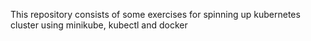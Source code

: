 This repository consists of some exercises for spinning up kubernetes cluster using minikube, kubectl and docker
